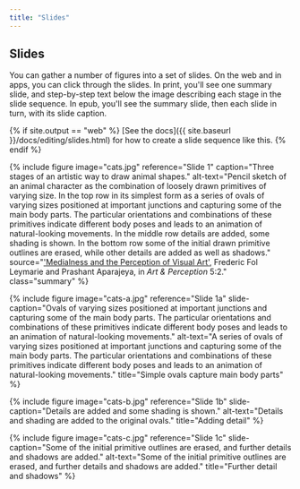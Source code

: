 ```yaml
---
title: "Slides"
---
```


## Slides

You can gather a number of figures into a set of slides. On the web and in apps, you can click through the slides. In print, you'll see one summary slide, and step-by-step text below the image describing each stage in the slide sequence. In epub, you'll see the summary slide, then each slide in turn, with its slide caption.

{% if site.output == "web" %}
[See the docs]({{ site.baseurl }}/docs/editing/slides.html) for how to create a slide sequence like this.
{% endif %}

<div class="slides">

{% include figure
    image="cats.jpg"
    reference="Slide 1"
    caption="Three stages of an artistic way to draw animal shapes."
    alt-text="Pencil sketch of an animal character as the combination of loosely drawn primitives of varying size. In the top row in its simplest form as a series of ovals of varying sizes positioned at important junctions and capturing some of the main body parts. The particular orientations and combinations of these primitives indicate different body poses and leads to an animation of natural-looking movements. In the middle row details are added, some shading is shown. In the bottom row some of the initial drawn primitive outlines are erased, while other details are added as well as shadows."
    source="['Medialness and the Perception of Visual Art'](https://brill.com/view/journals/artp/5/2/article-p169_169.xml?language=en), Frederic Fol Leymarie and Prashant Aparajeya, in *Art & Perception* 5:2."
    class="summary"
%}

{% include figure
    image="cats-a.jpg"
    reference="Slide 1a"
    slide-caption="Ovals of varying sizes positioned at important junctions and capturing some of the main body parts. The particular orientations and combinations of these primitives indicate different body poses and leads to an animation of natural-looking movements."
    alt-text="A series of ovals of varying sizes positioned at important junctions and capturing some of the main body parts. The particular orientations and combinations of these primitives indicate different body poses and leads to an animation of natural-looking movements."
    title="Simple ovals capture main body parts"
%}

{% include figure
    image="cats-b.jpg"
    reference="Slide 1b"
    slide-caption="Details are added and some shading is shown."
    alt-text="Details and shading are added to the original ovals."
    title="Adding detail"
%}

{% include figure
    image="cats-c.jpg"
    reference="Slide 1c"
    slide-caption="Some of the initial primitive outlines are erased, and further details and shadows are added."
    alt-text="Some of the initial primitive outlines are erased, and further details and shadows are added."
    title="Further detail and shadows"
%}

</div>
